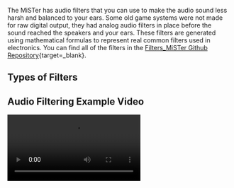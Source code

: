 The MiSTer has audio filters that you can use to make the audio sound less harsh and balanced to your ears. Some old game systems were not made for raw digital output, they had analog audio filters in place before the sound reached the speakers and your ears. These filters are generated using mathematical formulas to represent real common filters used in electronics. You can find all of the filters in the [Filters_MiSTer Github Repository](https://github.com/MiSTer-devel/Filters_MiSTer){target=_blank}.

## Types of Filters



## Audio Filtering Example Video
![type:video](videos/sound-filters.mp4)


